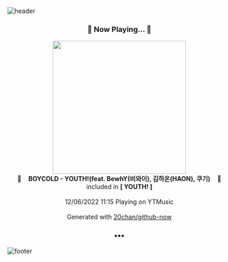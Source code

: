 ![header](https://capsule-render.vercel.app/api?type=wave&height=170&section=header&text=Hi.%20I'm%20SHIFT&fontColor=090707&fontAlignX=45&fontAlignY=65&fontSize=100)

<h3 align="center">🎵 Now Playing... 🎵</h3>
<p align="center">
  <a href="https://music.youtube.com/watch?v=TB_vkcVO0FE">
    <img width="300" src="https://lh3.googleusercontent.com/10ZzDwncrBCCCed_nlVPMeJb9GqwunYkG4_64D1tAKbniwncAjLkCFW8CtxCsrLnJnJvvG9z-lJUlE1f">
  </a>
  <br>
  🎵&nbsp&nbsp&nbsp <b>BOYCOLD - YOUTH!(feat. BewhY(비와이), 김하온(HAON), 쿠기)</b> &nbsp&nbsp&nbsp🎵
  <br>
  included in <b>[ YOUTH! ]</b>
  
  <br />
  <br />
  12/06/2022 11:15 Playing on YTMusic
  <br />
  <br />
  Generated with <a href="https://github.com/20chan/github-now">20chan/github-now</a>
</p>

<h3 align="center">•••</h3>

![footer](https://capsule-render.vercel.app/api?type=wave&height=150&section=footer)
